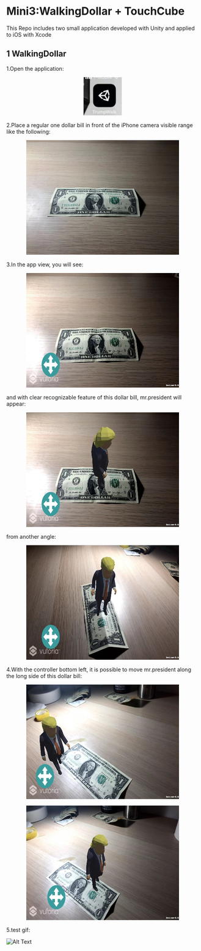 # Mini3:WalkingDollar + TouchCube

This Repo includes two small application developed with Unity and applied to iOS with Xcode

## 1 WalkingDollar

1.Open the application:


<p align="center">
  <img width="100" height="100" src="/WalkingDollar/app2.jpeg">
</p>


2.Place a regular one dollar bill in front of the iPhone camera visible range like the following:

<p align="center">
  <img width="400" height="300" src="/WalkingDollar/dollar.jpeg">
</p>

3.In the app view, you will see:

<p align="center">
  <img width="400" height="300" src="/WalkingDollar/appView.jpeg">
</p>

and with clear recognizable feature of this dollar bill, mr.president will appear:

<p align="center">
  <img width="400" height="300" src="/WalkingDollar/detected.jpeg">
</p>


from another angle:

<p align="center">
  <img width="400" height="300" src="/WalkingDollar/detected_side.jpeg">
</p>

4.With the controller bottom left, it is possible to move mr.president along the long side of this dollar bill:

<p align="center">
  <img width="400" height="300" src="/WalkingDollar/walk1.jpeg">
</p>


<p align="center">
  <img width="400" height="300" src="/WalkingDollar/walk2.jpeg">
</p>

5.test gif:

![Alt Text](/WalkingDollar/demo.gif)
